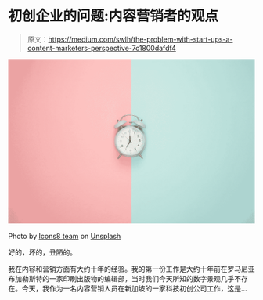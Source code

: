 # 初创企业的问题:内容营销者的观点

> 原文：<https://medium.com/swlh/the-problem-with-start-ups-a-content-marketers-perspective-7c1800dafdf4>

![](img/d3e1b4abd872ba2bd5c0db38a3245f7d.png)

Photo by [Icons8 team](https://unsplash.com/@icons8?utm_source=medium&utm_medium=referral) on [Unsplash](https://unsplash.com?utm_source=medium&utm_medium=referral)

好的，坏的，丑陋的。

我在内容和营销方面有大约十年的经验。我的第一份工作是大约十年前在罗马尼亚布加勒斯特的一家印刷出版物的编辑部，当时我们今天所知的数字景观几乎不存在。今天，我作为一名内容营销人员在新加坡的一家科技初创公司工作，这是…